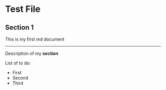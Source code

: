 # Test File

## Section 1

This is my first md document

---


Description of my **section**

List of to do:

- First
- Second
- Third


